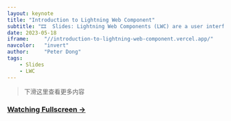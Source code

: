 ```yaml
---
layout: keynote
title: "Introduction to Lightning Web Component"
subtitle: "🎞  Slides: Lightning Web Components (LWC) are a user interface (UI) framework that Salesforce Developers use to create customized pages and functions on the Salesforce platform."
date: 2023-05-18
iframe:     "//introduction-to-lightning-web-component.vercel.app/"
navcolor:   "invert"
author:     "Peter Dong"
tags:
    - Slides
    - LWC
---
```


> 下滑这里查看更多内容

### [Watching Fullscreen → ](https://introduction-to-lightning-web-component.vercel.app/)